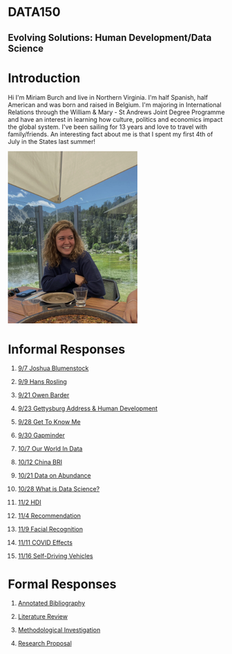 # DATA150

## Evolving Solutions: Human Development/Data Science


# Introduction 

Hi I'm Miriam Burch and live in Northern Virginia.  I'm half Spanish, half American and was born and raised in Belgium.  I'm majoring in International Relations through the William & Mary - St Andrews Joint Degree Programme and have an interest in learning how culture, politics and economics impact the global system.  I've been sailing for 13 years and love to travel with family/friends.  An interesting fact about me is that I spent my first 4th of July in the States last summer!
 
<img src= "IMG_2107.jpeg" width=300>

#  Informal Responses

1. [9/7 Joshua Blumenstock](blumenstock.md)

2. [9/9 Hans Rosling](hansrosling.md)

3. [9/21 Owen Barder](owenbarder.md)

4. [9/23 Gettysburg Address & Human Development](humandevelopment.md)

5. [9/28 Get To Know Me](gettoknowme.md)

6. [9/30 Gapminder](gapminderessay.md)

7. [10/7 Our World In Data](ourworldindataessay.md)

8. [10/12 China BRI](chinasplan.md)

9. [10/21 Data on Abundance](dataonabundance.md)

10. [10/28 What is Data Science?](1028essay.md)

11. [11/2 HDI](112essay.md)

12. [11/4 Recommendation](114essay.md)

14. [11/9 Facial Recognition](119essay.md)

15. [11/11 COVID Effects](1111essay.md)

16. [11/16 Self-Driving Vehicles](1116essay.md)

# Formal Responses

1. [Annotated Bibliography](annotatedbibliography.md)

2. [Literature Review](literaturereview.md) 

3. [Methodological Investigation](methodologicalinvestigation.md)

4. [Research Proposal](researchproposal.html)



